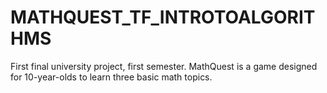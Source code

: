 # MATHQUEST_TF_INTROTOALGORITHMS
First final university project, first semester. MathQuest is a game designed for 10-year-olds to learn three basic math topics.
